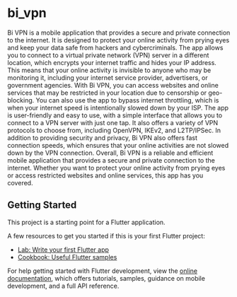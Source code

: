 # bi_vpn

Bi VPN is a mobile application that provides a secure and private connection to the internet. It is designed to protect your online activity from prying eyes and keep your data safe from hackers and cybercriminals.  The app allows you to connect to a virtual private network (VPN) server in a different location, which encrypts your internet traffic and hides your IP address. This means that your online activity is invisible to anyone who may be monitoring it, including your internet service provider, advertisers, or government agencies.  With Bi VPN, you can access websites and online services that may be restricted in your location due to censorship or geo-blocking. You can also use the app to bypass internet throttling, which is when your internet speed is intentionally slowed down by your ISP.  The app is user-friendly and easy to use, with a simple interface that allows you to connect to a VPN server with just one tap. It also offers a variety of VPN protocols to choose from, including OpenVPN, IKEv2, and L2TP/IPSec.  In addition to providing security and privacy, Bi VPN also offers fast connection speeds, which ensures that your online activities are not slowed down by the VPN connection.  Overall, Bi VPN is a reliable and efficient mobile application that provides a secure and private connection to the internet. Whether you want to protect your online activity from prying eyes or access restricted websites and online services, this app has you covered.

## Getting Started

This project is a starting point for a Flutter application.

A few resources to get you started if this is your first Flutter project:

- [Lab: Write your first Flutter app](https://docs.flutter.dev/get-started/codelab)
- [Cookbook: Useful Flutter samples](https://docs.flutter.dev/cookbook)

For help getting started with Flutter development, view the
[online documentation](https://docs.flutter.dev/), which offers tutorials,
samples, guidance on mobile development, and a full API reference.

